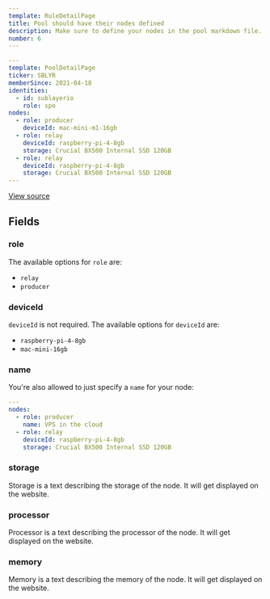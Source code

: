 ```yaml
---
template: RuleDetailPage
title: Pool should have their nodes defined
description: Make sure to define your nodes in the pool markdown file.
number: 6
---
```


```yaml
---
template: PoolDetailPage
ticker: SBLYR
memberSince: 2021-04-18
identities: 
  - id: sublayerio
    role: spo
nodes:
  - role: producer
    deviceId: mac-mini-m1-16gb
  - role: relay 
    deviceId: raspberry-pi-4-8gb
    storage: Crucial BX500 Internal SSD 120GB
  - role: relay 
    deviceId: raspberry-pi-4-8gb
    storage: Crucial BX500 Internal SSD 120GB
---
```
[View source](https://github.com/armada-alliance/armada-alliance/blob/main/services/website/content/en/stake-pools/8264de3cdb1798dd8758e24cda5101184b44543e7c4421c7815f9ed8.md)

## Fields

### role

The available options for `role` are: 
- `relay`
- `producer`

### deviceId
`deviceId` is not required. The available options for `deviceId` are: 
- `raspberry-pi-4-8gb`
- `mac-mini-16gb`

### name
You're also allowed to just specify a `name` for your node:

```yaml
---
nodes:
  - role: producer
    name: VPS in the cloud
  - role: relay 
    deviceId: raspberry-pi-4-8gb
    storage: Crucial BX500 Internal SSD 120GB
```

### storage

Storage is a text describing the storage of the node. It will get displayed on the website.

### processor

Processor is a text describing the processor of the node. It will get displayed on the website.

### memory

Memory is a text describing the memory of the node. It will get displayed on the website.